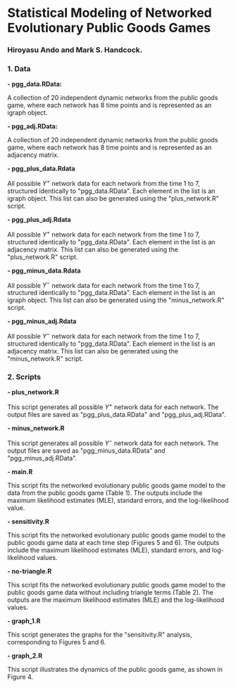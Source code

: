 # Statistical Modeling of Networked Evolutionary Public Goods Games

### Hiroyasu Ando and Mark S. Handcock. 

### 1. Data

**- pgg_data.RData:** 

A collection of 20 independent dynamic networks from the public goods game, where each network has 8 time points and is represented as an igraph object.

**- pgg_adj.RData:**

A collection of 20 independent dynamic networks from the public goods game, where each network has 8 time points and is represented as an adjacency matrix.

**- pgg_plus_data.Rdata**

All possible $Y^+$ network data for each network from the time 1 to 7, structured identically to "pgg_data.RData". Each element in the list is an igraph object. This list can also be generated using the "plus_network.R" script.

**- pgg_plus_adj.Rdata**

All possible $Y^+$ network data for each network from the time 1 to 7, structured identically to "pgg_data.RData". Each element in the list is an adjacency matrix. This list can also be generated using the "plus_network.R" script.


**- pgg_minus_data.Rdata**

All possible $Y^-$ network data for each network from the time 1 to 7, structured identically to "pgg_data.RData". Each element in the list is an igraph object. This list can also be generated using the "minus_network.R" script.


**- pgg_minus_adj.Rdata** 

All possible $Y^-$ network data for each network from the time 1 to 7, structured identically to "pgg_data.RData". Each element in the list is an adjacency matrix. This list can also be generated using the "minus_network.R" script.

### 2. Scripts

**- plus_network.R**

This script generates all possible $Y^+$ network data for each network. The output files are saved as "pgg_plus_data.RData" and "pgg_plus_adj.RData".

**- minus_network.R**

This script generates all possible $Y^-$ network data for each network. The output files are saved as "pgg_minus_data.RData" and "pgg_minus_adj.RData".

**- main.R**

This script fits the networked evolutionary public goods game model to the data from the public goods game (Table 1). The outputs include the maximum likelihood estimates (MLE), standard errors, and the log-likelihood value.

**- sensitivity.R**

This script fits the networked evolutionary public goods game model to the public goods game data at each time step (Figures 5 and 6). The outputs include the maximum likelihood estimates (MLE), standard errors, and log-likelihood values.

**- no-triangle.R**

This script fits the networked evolutionary public goods game model to the public goods game data without including triangle terms (Table 2). The outputs are the maximum likelihood estimates (MLE) and the log-likelihood values.

**- graph_1.R**

This script generates the graphs for the "sensitivity.R" analysis, corresponding to Figures 5 and 6.

**- graph_2.R**

This script illustrates the dynamics of the public goods game, as shown in Figure 4.





